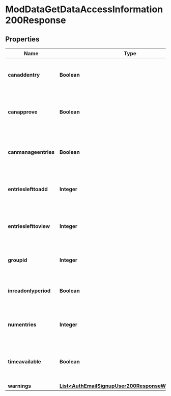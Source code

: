 

# ModDataGetDataAccessInformation200Response


## Properties

| Name | Type | Description | Notes |
|------------ | ------------- | ------------- | -------------|
|**canaddentry** | **Boolean** | Whether the user can add entries or not. |  |
|**canapprove** | **Boolean** | Whether the user can approve entries or not. |  |
|**canmanageentries** | **Boolean** | Whether the user can manage entries or not. |  |
|**entrieslefttoadd** | **Integer** | The number of entries left to complete the activity. |  |
|**entrieslefttoview** | **Integer** | The number of entries left to view other users entries. |  |
|**groupid** | **Integer** | User current group id (calculated) |  |
|**inreadonlyperiod** | **Boolean** | Whether the database is in read mode only. |  |
|**numentries** | **Integer** | The number of entries the current user added. |  |
|**timeavailable** | **Boolean** | Whether the database is available or not by time restrictions. |  |
|**warnings** | [**List&lt;AuthEmailSignupUser200ResponseWarningsInner&gt;**](AuthEmailSignupUser200ResponseWarningsInner.md) |  |  [optional] |



